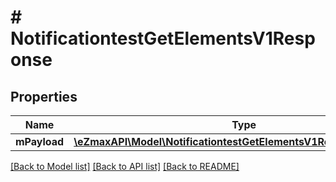 # # NotificationtestGetElementsV1Response

## Properties

Name | Type | Description | Notes
------------ | ------------- | ------------- | -------------
**mPayload** | [**\eZmaxAPI\Model\NotificationtestGetElementsV1ResponseMPayload**](NotificationtestGetElementsV1ResponseMPayload.md) |  |

[[Back to Model list]](../../README.md#models) [[Back to API list]](../../README.md#endpoints) [[Back to README]](../../README.md)
